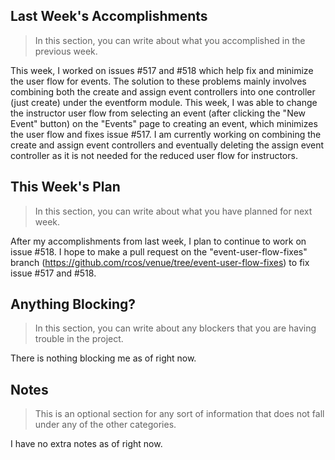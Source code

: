 ## Last Week's Accomplishments

> In this section, you can write about what you accomplished in the previous week.

This week, I worked on issues #517 and #518 which help fix and minimize the user flow for events. 
The solution to these problems mainly involves combining both the create and assign event controllers 
into one controller (just create) under the eventform module. This week, I was able to change the instructor 
user flow from selecting an event (after clicking the "New Event" button) on the "Events" page to creating an event, 
which minimizes the user flow and fixes issue #517. I am currently working on combining the create and assign event 
controllers and eventually deleting the assign event controller as it is not needed for the reduced user flow for instructors.

## This Week's Plan

> In this section, you can write about what you have planned for next week.

After my accomplishments from last week, I plan to continue to work on issue #518. 
I hope to make a pull request on the "event-user-flow-fixes" branch (https://github.com/rcos/venue/tree/event-user-flow-fixes) 
to fix issue #517 and #518.

## Anything Blocking?

> In this section, you can write about any blockers that you are having trouble in the project.

There is nothing blocking me as of right now.

## Notes

> This is an optional section for any sort of information that does not fall under any of the other categories.

I have no extra notes as of right now.
